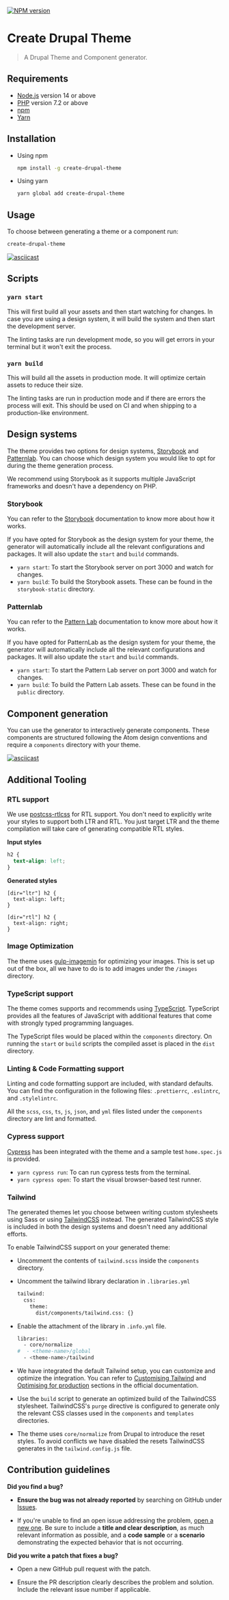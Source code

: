 [![NPM version][npm-image]][npm-url]

[npm-image]: https://badge.fury.io/js/create-drupal-theme.svg
[npm-url]: https://npmjs.org/package/create-drupal-theme

# Create Drupal Theme

> A Drupal Theme and Component generator.

## Requirements

- [Node.js](https://nodejs.org/) version 14 or above
- [PHP](https://www.php.net/) version 7.2 or above
- [npm](https://npmjs.com/package/npm)
- [Yarn](https://yarnpkg.com/getting-started/install)

## Installation

- Using npm

  ```bash
  npm install -g create-drupal-theme
  ```

- Using yarn
  ```bash
  yarn global add create-drupal-theme
  ```

## Usage

To choose between generating a theme or a component run:

```bash
create-drupal-theme
```

[![asciicast](https://asciinema.org/a/mnGegKyz7NoJhpCJlojnRGs7v.svg)](https://asciinema.org/a/mnGegKyz7NoJhpCJlojnRGs7v)
## Scripts

### `yarn start`

This will first build all your assets and then start watching for changes. In case you are using a design system, it will build the system and then start the development server.

The linting tasks are run development mode, so you will get errors in your terminal but it won't exit the process.

### `yarn build`

This will build all the assets in production mode. It will optimize certain assets to reduce their size.

The linting tasks are run in production mode and if there are errors the process will exit. This should be used on CI and when shipping to a production-like environment.

## Design systems

The theme provides two options for design systems, [Storybook](https://storybook.js.org/) and [Patternlab](https://patternlab.io/). You can choose which design system you would like to opt for during the theme generation process.

We recommend using Storybook as it supports multiple JavaScript frameworks and doesn't have a dependency on PHP.

### Storybook

You can refer to the [Storybook](https://storybook.js.org/) documentation to know more about how it works.

If you have opted for Storybook as the design system for your theme, the generator will automatically include all the relevant configurations and packages. It will also update the `start` and `build` commands.

- `yarn start`: To start the Storybook server on port 3000 and watch for changes.
- `yarn build`: To build the Storybook assets. These can be found in the `storybook-static` directory.

### Patternlab

You can refer to the [Pattern Lab](https://patternlab.io/) documentation to know more about how it works.

If you have opted for PatternLab as the design system for your theme, the generator will automatically include all the relevant configurations and packages. It will also update the `start` and `build` commands.

- `yarn start`: To start the Pattern Lab server on port 3000 and watch for changes.
- `yarn build`: To build the Pattern Lab assets. These can be found in the `public` directory.

## Component generation

You can use the generator to interactively generate components. These components are structured following the Atom design conventions and require a `components` directory with your theme.

[![asciicast](https://asciinema.org/a/449461.svg)](https://asciinema.org/a/449461)

## Additional Tooling

### RTL support

We use [postcss-rtlcss](https://www.npmjs.com/package/postcss-rtlcss) for RTL support. You don't need to explicitly write your styles to support both LTR and RTL. You just target LTR and the theme compilation will take care of generating compatible RTL styles.

**Input styles**

```css
h2 {
  text-align: left;
}
```

**Generated styles**

```
[dir="ltr"] h2 {
  text-align: left;
}

[dir="rtl"] h2 {
  text-align: right;
}
```

### Image Optimization

The theme uses [gulp-imagemin](https://www.npmjs.com/package/gulp-imagemin) for optimizing your images. This is set up out of the box, all we have to do is to add images under the `/images` directory.

### TypeScript support

The theme comes supports and recommends using [TypeScript](https://www.typescriptlang.org/). TypeScript provides all the features of JavaScript with additional features that come with strongly typed programming languages.

The TypeScript files would be placed within the `components` directory. On running the `start` or `build` scripts the compiled asset is placed in the `dist` directory.

### Linting & Code Formatting support

Linting and code formatting support are included, with standard defaults. You can find the configuration in the following files: `.prettierrc`, `.eslintrc`, and `.stylelintrc`.

All the `scss`, `css`, `ts`, `js`, `json`, and `yml` files listed under the `components` directory are lint and formatted.

### Cypress support

[Cypress](https://www.cypress.io/) has been integrated with the theme and a sample test `home.spec.js` is provided.

- `yarn cypress run`: To can run cypress tests from the terminal.
- `yarn cypress open`: To start the visual browser-based test runner.

### Tailwind

The generated themes let you choose between writing custom stylesheets using Sass or using [TailwindCSS](https://tailwindcss.com/) instead. The generated TailwindCSS style is included in both the design systems and doesn't need any additional efforts.

To enable TailwindCSS support on your generated theme:

- Uncomment the contents of `tailwind.scss` inside the `components` directory.
- Uncomment the tailwind library declaration in `.libraries.yml`
  ```bash
  tailwind:
    css:
      theme:
        dist/components/tailwind.css: {}
  ```
- Enable the attachment of the library in `.info.yml` file.

  ```bash
  libraries:
    - core/normalize
  #  - <theme-name>/global
    - <theme-name>/tailwind
  ```

- We have integrated the default Tailwind setup, you can customize and optimize the integration. You can refer to [Customising Tailwind](https://tailwindcss.com/docs/installation#customizing-your-configuration) and [Optimising for production](https://tailwindcss.com/docs/optimizing-for-production) sections in the official documentation.
- Use the `build` script to generate an optimized build of the TailwindCSS stylesheet. TailwindCSS's `purge` directive is configured to generate only the relevant CSS classes used in the `components` and `templates` directories.
- The theme uses `core/normalize` from Drupal to introduce the reset styles. To avoid conflicts we have disabled the resets TailwindCSS generates in the `tailwind.config.js` file.

## Contribution guidelines

**Did you find a bug?**

- **Ensure the bug was not already reported** by searching on GitHub under [Issues](https://github.com/axelerant/create-drupal-theme/issues).

- If you're unable to find an open issue addressing the problem, [open a new one](https://github.com/axelerant/create-drupal-theme/issues/new). Be sure to include a **title and clear description**, as much relevant information as possible, and a **code sample** or a **scenario** demonstrating the expected behavior that is not occurring.

**Did you write a patch that fixes a bug?**

- Open a new GitHub pull request with the patch.

- Ensure the PR description clearly describes the problem and solution. Include the relevant issue number if applicable.
